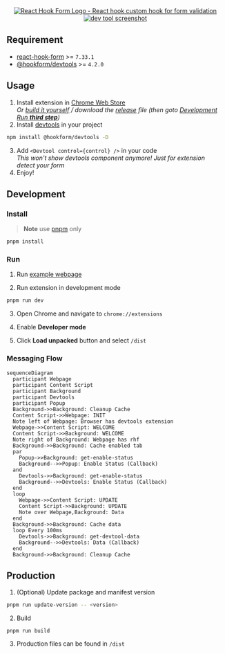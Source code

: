 <div align="center">
        <a href="https://react-hook-form.com" title="React Hook Form - Simple React forms validation">
            <img src="https://raw.githubusercontent.com/react-hook-form/react-hook-form/master/docs/logo.png" alt="React Hook Form Logo - React hook custom hook for form validation" />
            <img src="https://user-images.githubusercontent.com/10513364/178235861-ff786497-1b0c-4095-afc5-21c49adae560.png" alt="dev tool screenshot" />
        </a>
</div>

## Requirement

- [react-hook-form](https://github.com/react-hook-form/react-hook-form) >= `7.33.1`
- [@hookform/devtools](https://github.com/react-hook-form/devtools) >= `4.2.0`

## Usage

1. Install extension in [Chrome Web Store]()  
   _Or [build it yourself](#production) / download the [release](https://github.com/react-hook-form/devtools-extension/releases) file (then goto [Development Run **third step**](#run))_
2. Install [devtools](https://github.com/react-hook-form/devtools) in your project

```bash
npm install @hookform/devtools -D
```

3. Add `<Devtool control={control} />` in your code  
   _This won't show devtools component anymore! Just for extension detect your form_
4. Enjoy!

## Development

### Install

> **Note**
> use [pnpm](https://pnpm.io/) only

```bash
pnpm install
```

### Run

1. Run [example webpage](https://github.com/react-hook-form/devtools/tree/master/example)

2. Run extension in development mode

```bash
pnpm run dev
```

3. Open Chrome and navigate to `chrome://extensions`

4. Enable **Developer mode**

5. Click **Load unpacked** button and select `/dist`

### Messaging Flow

```mermaid
sequenceDiagram
  participant Webpage
  participant Content Script
  participant Background
  participant Devtools
  participant Popup
  Background->>Background: Cleanup Cache
  Content Script->>Webpage: INIT
  Note left of Webpage: Browser has devtools extension
  Webpage->>Content Script: WELCOME
  Content Script->>Background: WELCOME
  Note right of Background: Webpage has rhf
  Background->>Background: Cache enabled tab
  par
    Popup->>Background: get-enable-status
    Background-->>Popup: Enable Status (Callback)
  and
    Devtools->>Background: get-enable-status
    Background-->>Devtools: Enable Status (Callback)
  end
  loop
    Webpage->>Content Script: UPDATE
    Content Script->>Background: UPDATE
    Note over Webpage,Background: Data
  end
  Background->>Background: Cache data
  loop Every 100ms
    Devtools->>Background: get-devtool-data
    Background-->>Devtools: Data (Callback)
  end
  Background->>Background: Cleanup Cache
```

## Production

1. (Optional) Update package and manifest version

```bash
pnpm run update-version -- <version>
```

2. Build

```
pnpm run build
```

3. Production files can be found in `/dist`
